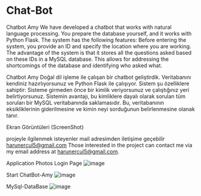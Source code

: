 # Chat-Bot
Chatbot Amy
We have developed a chatbot that works with natural language processing. You prepare the database yourself, and it works with Python Flask. The system has the following features: Before entering the system, you provide an ID and specify the location where you are working. The advantage of the system is that it stores all the questions asked based on these IDs in a MySQL database. This allows for addressing the shortcomings of the database and identifying who asked what.

Chatbot Amy
Doğal dil işleme ile çalışan bir chatbot geliştirdik. Veritabanını kendiniz hazırlıyorsunuz ve Python Flask ile çalışıyor. Sistem şu özelliklere sahiptir: Sisteme girmeden önce bir kimlik veriyorsunuz ve çalıştığınız yeri belirtiyorsunuz. Sistemin avantajı, bu kimliklere dayalı olarak sorulan tüm soruları bir MySQL veritabanında saklamasıdır. Bu, veritabanının eksikliklerinin giderilmesine ve kimin neyi sorduğunun belirlenmesine olanak tanır.

Ekran Görüntüleri (ScreenShot)




projeyle ilgilenmek isteyenler mail adresimden iletişime geçebilir harunercul5@gmail.com
Those interested in the project can contact me via my email address at harunercul5@gmail.com.


Application Photos
Login Page
![image](https://github.com/Harunercul/Chat-Bot/assets/105969081/2a84a704-9de9-44b7-9d1d-3833225918ba)

Start ChatBot-Amy
![image](https://github.com/Harunercul/Chat-Bot/assets/105969081/6cd98577-9c37-4e2c-8dea-e9636e073f13)

MySql-DataBase
![image](https://github.com/Harunercul/Chat-Bot/assets/105969081/4fa2eb24-9795-46d9-a026-16898189a6e7)


